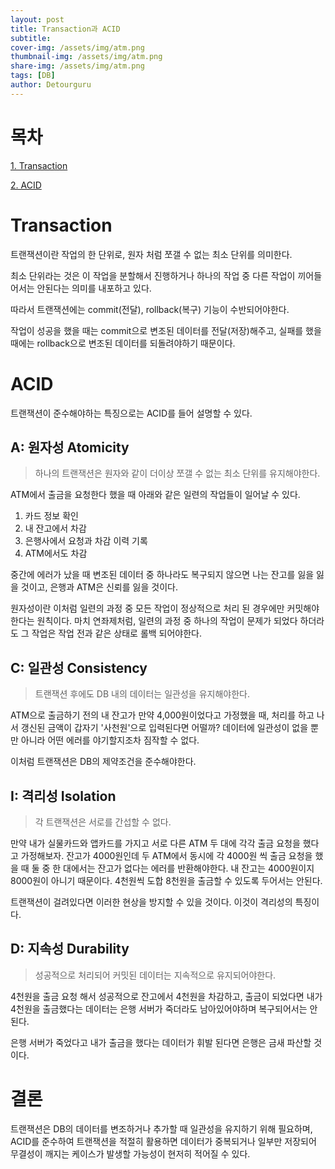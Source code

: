 ```yaml
---
layout: post
title: Transaction과 ACID
subtitle: 
cover-img: /assets/img/atm.png
thumbnail-img: /assets/img/atm.png
share-img: /assets/img/atm.png
tags: [DB]
author: Detourguru
---
```


# 목차
[1. Transaction](#Transaction)

[2. ACID](#ACID)

# Transaction
트랜잭션이란 작업의 한 단위로, 원자 처럼 쪼갤 수 없는 최소 단위를 의미한다. 

최소 단위라는 것은 이 작업을 분할해서 진행하거나 하나의 작업 중 다른 작업이 끼어들어서는 안된다는 의미를 내포하고 있다.

따라서 트랜잭션에는 commit(전달), rollback(복구) 기능이 수반되어야한다.

작업이 성공을 했을 때는 commit으로 변조된 데이터를 전달(저장)해주고, 실패를 했을 때에는 rollback으로 변조된 데이터를 되돌려야하기 때문이다.

# ACID
트랜잭션이 준수해야하는 특징으로는 ACID를 들어 설명할 수 있다.

## A: 원자성 Atomicity
> 하나의 트랜잭션은 원자와 같이 더이상 쪼갤 수 없는 최소 단위를 유지해야한다.

ATM에서 출금을 요청한다 했을 때 아래와 같은 일련의 작업들이 일어날 수 있다.
1. 카드 정보 확인
2. 내 잔고에서 차감
3. 은행사에서 요청과 차감 이력 기록
4. ATM에서도 차감

중간에 에러가 났을 때 변조된 데이터 중 하나라도 복구되지 않으면 나는 잔고를 잃을 잃을 것이고, 은행과 ATM은 신뢰를 잃을 것이다.

원자성이란 이처럼 일련의 과정 중 모든 작업이 정상적으로 처리 된 경우에만 커밋해야한다는 원칙이다. 마치 연좌제처럼, 일련의 과정 중 하나의 작업이 문제가 되었다 하더라도 그 작업은 작업 전과 같은 상태로 롤백 되어야한다.

## C: 일관성 Consistency
> 트랜잭션 후에도 DB 내의 데이터는 일관성을 유지해야한다.

ATM으로 출금하기 전의 내 잔고가 만약 4,000원이었다고 가정했을 때, 처리를 하고 나서 갱신된 금액이 갑자기 '사천원'으로 입력된다면 어떨까?
데이터에 일관성이 없을 뿐만 아니라 어떤 에러를 야기할지조차 짐작할 수 없다.

이처럼 트랜잭션은 DB의 제약조건을 준수해야한다.

## I: 격리성 Isolation
> 각 트랜잭션은 서로를 간섭할 수 없다.

만약 내가 실물카드와 앱카드를 가지고 서로 다른 ATM 두 대에 각각 출금 요청을 했다고 가정해보자.
잔고가 4000원인데 두 ATM에서 동시에 각 4000원 씩 출금 요청을 했을 때 둘 중 한 대에서는 잔고가 없다는 에러를 반환해야한다. 내 잔고는 4000원이지 8000원이 아니기 때문이다. 4천원씩 도합 8천원을 출금할 수 있도록 두어서는 안된다.

트랜잭션이 걸려있다면 이러한 현상을 방지할 수 있을 것이다. 이것이 격리성의 특징이다.

## D: 지속성 Durability
> 성공적으로 처리되어 커밋된 데이터는 지속적으로 유지되어야한다.

4천원을 출금 요청 해서 성공적으로 잔고에서 4천원을 차감하고, 출금이 되었다면 내가 4천원을 출금했다는 데이터는 은행 서버가 죽더라도 남아있어야하며 복구되어서는 안된다.

은행 서버가 죽었다고 내가 출금을 했다는 데이터가 휘발 된다면 은행은 금새 파산할 것이다.


# 결론
트랜잭션은 DB의 데이터를 변조하거나 추가할 때 일관성을 유지하기 위해 필요하며,
ACID를 준수하여 트랜잭션을 적절히 활용하면 데이터가 중복되거나 일부만 저장되어 무결성이 깨지는 케이스가 발생할 가능성이 현저히 적어질 수 있다.